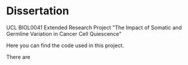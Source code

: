 # Dissertation
UCL BIOL0041 Extended Research Project
"The Impact of Somatic and Germline Variation in Cancer Cell Quiescence"

Here you can find the code used in this project. 

There are 
